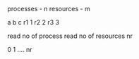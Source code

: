 processes - n 
resources - m


   a  b  c 
r1 1 
r2 2
r3 3

read no of process
read no of resources nr

0  1 .... nr